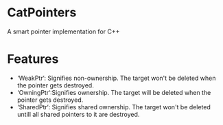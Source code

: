 # CatPointers
A smart pointer implementation for C++

# Features
 - ‘WeakPtr<T>‘: Signifies non-ownership. The target won't be deleted when the pointer gets destroyed.
 - ‘OwningPtr<T>‘:Signifies ownership. The target will be deleted when the pointer gets destroyed.
 - ‘SharedPtr<T>‘: Signifies shared ownership. The target won't be deleted untill all shared pointers to it are destroyed.


